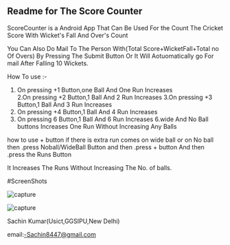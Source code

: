 
Readme for The Score Counter  
-----------------------------

ScoreCounter is a Android App That Can Be Used For 
the Count The Cricket Score With Wicket's Fall 
And Over's Count

You Can Also Do Mail To The Person With(Total Score+WicketFall+Total no Of Overs)
By Pressing The Submit Button Or It Will Aotuomatically go For mail After Falling 10 Wickets.



How To use :-

1. On pressing +1 Button,one Ball And One Run Increases                               
2.On pressing +2 Button,1 Ball And 2 Run Increases
3.On pressing +3 Button,1 Ball And 3 Run Increases
4. On pressing +4 Button,1 Ball And 4 Run Increases
5. On pressing 6 Button,1 Ball And 6 Run Increases 
6.wide And No Ball buttons Increases One Run Without Increasing Any Balls

how to use + button
if there is extra run comes on wide ball or on No ball then 
.press Noball/WideBall  Button and then
.press + button And then
.press the Runs Button 

It Increases The Runs Without Increasing The No. of balls.




#ScreenShots



![capture](https://cloud.githubusercontent.com/assets/12112923/14934788/b589e2b8-0ed9-11e6-8956-6a11b9b31bae.PNG)








![capture](https://cloud.githubusercontent.com/assets/12112923/14934804/7dca12ac-0eda-11e6-9288-6d5316495a0c.png)





Sachin Kumar(Usict,GGSIPU,New Delhi)

email:-Sachin8447@gmail.com 











